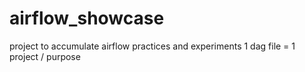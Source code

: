 # airflow_showcase

project to accumulate airflow practices and experiments
1 dag file = 1 project / purpose